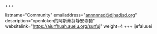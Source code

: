 +++

listname="Community"
emailaddress="annnnnsd@djhadjsd.org"
description="openloken的阿斯蒂芬静安寺覅"
websitelink="https://aiurfhuah.aueiu.org/surfuj"
weight=4
+++
ijefaiuuei